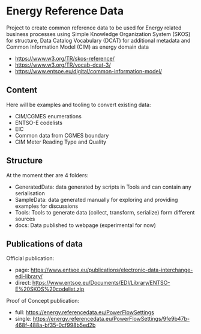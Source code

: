 # Energy Reference Data

Project to create common reference data to be used for Energy related business processes using Simple Knowledge Organization System (SKOS) for structure, Data Catalog Vocabulary (DCAT) for additional metadata and Common Information Model (CIM) as energy domain data

- https://www.w3.org/TR/skos-reference/
- https://www.w3.org/TR/vocab-dcat-3/
- https://www.entsoe.eu/digital/common-information-model/

## Content
Here will be examples and tooling to convert existing data:
  -  CIM/CGMES enumerations
  -  ENTSO-E codelists
  -  EIC
  -  Common data from CGMES boundary
  -  CIM Meter Reading Type and Quality

## Structure
At the moment ther are 4 folders:

- GeneratedData: data generated by scripts in Tools and can contain any serialisation
- SampleData: data generated manually for exploring and providing examples for discussions
- Tools: Tools to generate data (collect, transform, serialize) form different sources
- docs: Data published to webpage (experimental for now)

## Publications of data
Official publication:
- page: https://www.entsoe.eu/publications/electronic-data-interchange-edi-library/
- direct: https://www.entsoe.eu/Documents/EDI/Library/ENTSO-E%20SKOS%20codelist.zip

Proof of Concept publication:
- full: https://energy.referencedata.eu/PowerFlowSettings
- single: https://energy.referencedata.eu/PowerFlowSettings/9fe9b47b-468f-488a-bf35-0cf998b5ed2b
